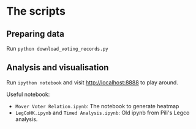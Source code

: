 # The scripts

## Preparing data

Run `python download_voting_records.py`

## Analysis and visualisation

Run `ipython notebook` and visit <http://localhost:8888> to play around.

Useful notebook:

* `Mover Voter Relation.ipynb`: The notebook to generate heatmap
* `LegCoHK.ipynb` and `Timed Analysis.ipynb`: Old ipynb from Pili's Legco analysis.

